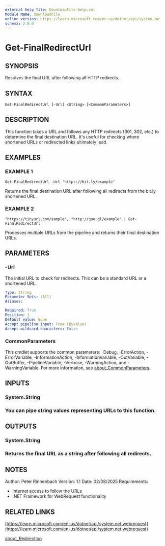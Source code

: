 ```yaml
---
external help file: DownloadFile-help.xml
Module Name: DownloadFile
online version: https://learn.microsoft.com/en-us/dotnet/api/system.net.webrequest
schema: 2.0.0
---
```


# Get-FinalRedirectUrl

## SYNOPSIS
Resolves the final URL after following all HTTP redirects.

## SYNTAX

```
Get-FinalRedirectUrl [-Url] <String> [<CommonParameters>]
```

## DESCRIPTION
This function takes a URL and follows any HTTP redirects (301, 302, etc.) to determine the final destination URL.
It's useful for checking where shortened URLs or redirected links ultimately lead.

## EXAMPLES

### EXAMPLE 1
```
Get-FinalRedirectUrl -Url "https://bit.ly/example"
```

Returns the final destination URL after following all redirects from the bit.ly shortened URL.

### EXAMPLE 2
```
"https://tinyurl.com/sample", "http://goo.gl/example" | Get-FinalRedirectUrl
```

Processes multiple URLs from the pipeline and returns their final destination URLs.

## PARAMETERS

### -Url
The initial URL to check for redirects.
This can be a standard URL or a shortened URL.

```yaml
Type: String
Parameter Sets: (All)
Aliases:

Required: True
Position: 1
Default value: None
Accept pipeline input: True (ByValue)
Accept wildcard characters: False
```

### CommonParameters
This cmdlet supports the common parameters: -Debug, -ErrorAction, -ErrorVariable, -InformationAction, -InformationVariable, -OutVariable, -OutBuffer, -PipelineVariable, -Verbose, -WarningAction, and -WarningVariable. For more information, see [about_CommonParameters](http://go.microsoft.com/fwlink/?LinkID=113216).

## INPUTS

### System.String
### You can pipe string values representing URLs to this function.
## OUTPUTS

### System.String
### Returns the final URL as a string after following all redirects.
## NOTES
Author: Peter Rinnenbach
Version: 1.1
Date: 02/08/2025
Requirements:
- Internet access to follow the URLs
- .NET Framework for WebRequest functionality

## RELATED LINKS

[https://learn.microsoft.com/en-us/dotnet/api/system.net.webrequest](https://learn.microsoft.com/en-us/dotnet/api/system.net.webrequest)

[about_Redirection]()

